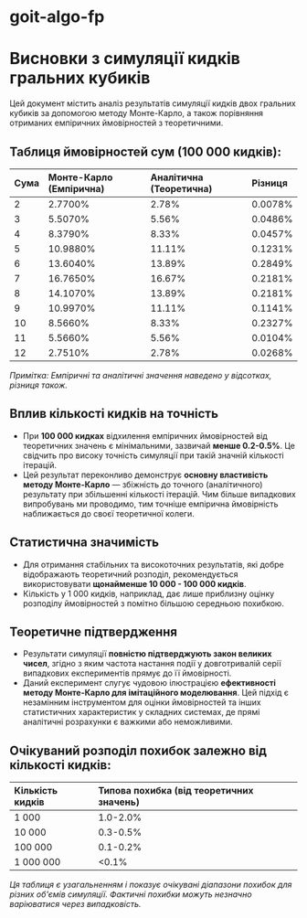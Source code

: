 # goit-algo-fp

# Висновки з симуляції кидків гральних кубиків

Цей документ містить аналіз результатів симуляції кидків двох гральних кубиків за допомогою методу Монте-Карло, а також порівняння отриманих емпіричних ймовірностей з теоретичними.

## Таблиця ймовірностей сум (100 000 кидків):

| Сума | Монте-Карло (Емпірична) | Аналітична (Теоретична) | Різниця |
| :--- | :---------------------- | :---------------------- | :------ |
| 2    | 2.7700%                 | 2.78%                   | 0.0078%  |
| 3    | 5.5070%                 | 5.56%                   | 0.0486%  |
| 4    | 8.3790%                 | 8.33%                   | 0.0457%  |
| 5    | 10.9880%                | 11.11%                  | 0.1231%  |
| 6    | 13.6040%                | 13.89%                  | 0.2849%  |
| 7    | 16.7650%                | 16.67%                  | 0.2181%  |
| 8    | 14.1070%                | 13.89%                  | 0.2181%  |
| 9    | 10.9970%                | 11.11%                  | 0.1141%  |
| 10   | 8.5660%                 | 8.33%                   | 0.2327%  |
| 11   | 5.5660%                 | 5.56%                   | 0.0104%  |
| 12   | 2.7510%                 | 2.78%                   | 0.0268%  |

_Примітка: Емпіричні та аналітичні значення наведено у відсотках, різниця також._

## Вплив кількості кидків на точність

- При **100 000 кидках** відхилення емпіричних ймовірностей від теоретичних значень є мінімальними, зазвичай **менше 0.2-0.5%**. Це свідчить про високу точність симуляції при такій значній кількості ітерацій.
- Цей результат переконливо демонструє **основну властивість методу Монте-Карло** — збіжність до точного (аналітичного) результату при збільшенні кількості ітерацій. Чим більше випадкових випробувань ми проводимо, тим точніше емпірична ймовірність наближається до своєї теоретичної колеги.

## Статистична значимість

- Для отримання стабільних та високоточних результатів, які добре відображають теоретичний розподіл, рекомендується використовувати **щонайменше 10 000 - 100 000 кидків**.
- Кількість у 1 000 кидків, наприклад, дає лише приблизну оцінку розподілу ймовірностей з помітно більшою середньою похибкою.

## Теоретичне підтвердження

- Результати симуляції **повністю підтверджують закон великих чисел**, згідно з яким частота настання події у довготривалій серії випадкових експериментів прямує до її ймовірності.
- Даний експеримент слугує чудовою ілюстрацією **ефективності методу Монте-Карло для імітаційного моделювання**. Цей підхід є незамінним інструментом для оцінки ймовірностей та інших статистичних характеристик у складних системах, де прямі аналітичні розрахунки є важкими або неможливими.

## Очікуваний розподіл похибок залежно від кількості кидків:

| Кількість кидків | Типова похибка (від теоретичних значень) |
| :--------------- | :--------------------------------------- |
| 1 000            | 1.0-2.0%                                 |
| 10 000           | 0.3-0.5%                                 |
| 100 000          | 0.1-0.2%                                 |
| 1 000 000        | <0.1%                                    |

_Ця таблиця є узагальненням і показує очікувані діапазони похибок для різних об'ємів симуляції. Фактичні похибки можуть незначно варіюватися через випадковість._
